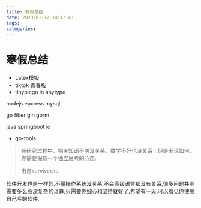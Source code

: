 ```yaml
---
title: 寒假总结
date: 2023-01-12 14:17:43
tags:
categories:
---
```


# 寒假总结

*   Latex模板
*   tiktok 青春版
*   tinypicgo in anytype

nodejs epxress mysql

go fiber gin gorm

java springboot io

*   go-tools























>   在研究过程中，相关知识不够没关系，数学不好也没关系；但是无论如何，你需要保持一个独立思考的心态.
>
>   出自survivesjtu

软件开发也是一样的,不懂操作系统没关系,不会高级语言都没有关系,很多问题并不需要多么高深复杂的计算,只需要你细心和坚持就好了,希望有一天,可以看见你使用自己写的软件.





































